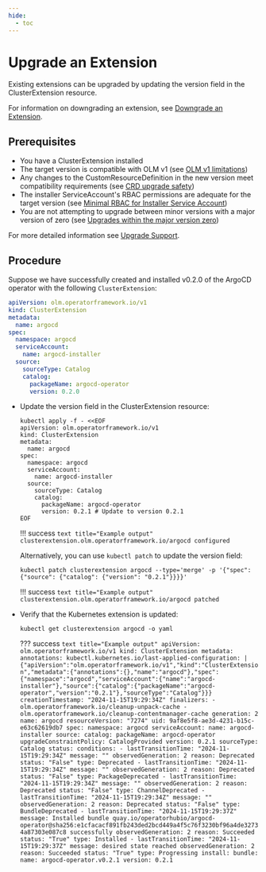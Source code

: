 ```yaml
---
hide:
  - toc
---
```


# Upgrade an Extension

Existing extensions can be upgraded by updating the version field in the ClusterExtension resource.

For information on downgrading an extension, see [Downgrade an Extension](downgrade-extension.md).

## Prerequisites

* You have a ClusterExtension installed
* The target version is compatible with OLM v1 (see [OLM v1 limitations](../project/olmv1_limitations.md))
* Any changes to the CustomResourceDefinition in the new version meet compatibility requirements (see [CRD upgrade safety](../concepts/crd-upgrade-safety.md))
* The installer ServiceAccount's RBAC permissions are adequate for the target version (see [Minimal RBAC for Installer Service Account](../howto/derive-service-account.md))
* You are not attempting to upgrade between minor versions with a major version of zero (see [Upgrades within the major version zero](../concepts/upgrade-support.md#upgrades-within-the-major-version-zero))

For more detailed information see [Upgrade Support](../concepts/upgrade-support.md).

## Procedure

Suppose we have successfully created and installed v0.2.0 of the ArgoCD operator with the following `ClusterExtension`:

``` yaml title="Example CR"
apiVersion: olm.operatorframework.io/v1
kind: ClusterExtension
metadata:
  name: argocd
spec:
  namespace: argocd
  serviceAccount:
    name: argocd-installer
  source:
    sourceType: Catalog
    catalog:
      packageName: argocd-operator
      version: 0.2.0
```

* Update the version field in the ClusterExtension resource:

    ``` terminal
    kubectl apply -f - <<EOF
    apiVersion: olm.operatorframework.io/v1
    kind: ClusterExtension
    metadata:
      name: argocd
    spec:
      namespace: argocd
      serviceAccount:
        name: argocd-installer
      source:
        sourceType: Catalog
        catalog:
          packageName: argocd-operator
          version: 0.2.1 # Update to version 0.2.1
    EOF
    ```

    !!! success
        ``` text title="Example output"
        clusterextension.olm.operatorframework.io/argocd configured
        ```

    Alternatively, you can use `kubectl patch` to update the version field:

    ``` terminal
    kubectl patch clusterextension argocd --type='merge' -p '{"spec": {"source": {"catalog": {"version": "0.2.1"}}}}'
    ```

    !!! success
        ``` text title="Example output"
        clusterextension.olm.operatorframework.io/argocd patched
        ```

* Verify that the Kubernetes extension is updated:

    ``` terminal
    kubectl get clusterextension argocd -o yaml
    ```

    ??? success
        ``` text title="Example output"
        apiVersion: olm.operatorframework.io/v1
        kind: ClusterExtension
        metadata:
          annotations:
            kubectl.kubernetes.io/last-applied-configuration: |
              {"apiVersion":"olm.operatorframework.io/v1","kind":"ClusterExtension","metadata":{"annotations":{},"name":"argocd"},"spec":{"namespace":"argocd","serviceAccount":{"name":"argocd-installer"},"source":{"catalog":{"packageName":"argocd-operator","version":"0.2.1"},"sourceType":"Catalog"}}}
          creationTimestamp: "2024-11-15T19:29:34Z"
          finalizers:
          - olm.operatorframework.io/cleanup-unpack-cache
          - olm.operatorframework.io/cleanup-contentmanager-cache
          generation: 2
          name: argocd
          resourceVersion: "7274"
          uid: 9af8e5f8-ae3d-4231-b15c-e63c62619db7
        spec:
          namespace: argocd
          serviceAccount:
            name: argocd-installer
          source:
            catalog:
              packageName: argocd-operator
              upgradeConstraintPolicy: CatalogProvided
              version: 0.2.1
            sourceType: Catalog
        status:
          conditions:
          - lastTransitionTime: "2024-11-15T19:29:34Z"
            message: ""
            observedGeneration: 2
            reason: Deprecated
            status: "False"
            type: Deprecated
          - lastTransitionTime: "2024-11-15T19:29:34Z"
            message: ""
            observedGeneration: 2
            reason: Deprecated
            status: "False"
            type: PackageDeprecated
          - lastTransitionTime: "2024-11-15T19:29:34Z"
            message: ""
            observedGeneration: 2
            reason: Deprecated
            status: "False"
            type: ChannelDeprecated
          - lastTransitionTime: "2024-11-15T19:29:34Z"
            message: ""
            observedGeneration: 2
            reason: Deprecated
            status: "False"
            type: BundleDeprecated
          - lastTransitionTime: "2024-11-15T19:29:37Z"
            message: Installed bundle quay.io/operatorhubio/argocd-operator@sha256:e1cfacacf891fb243ded2bcd449a4f5c76f3230bf96a4de32734a87303e087c8
              successfully
            observedGeneration: 2
            reason: Succeeded
            status: "True"
            type: Installed
          - lastTransitionTime: "2024-11-15T19:29:37Z"
            message: desired state reached
            observedGeneration: 2
            reason: Succeeded
            status: "True"
            type: Progressing
          install:
            bundle:
              name: argocd-operator.v0.2.1
              version: 0.2.1
        ```
